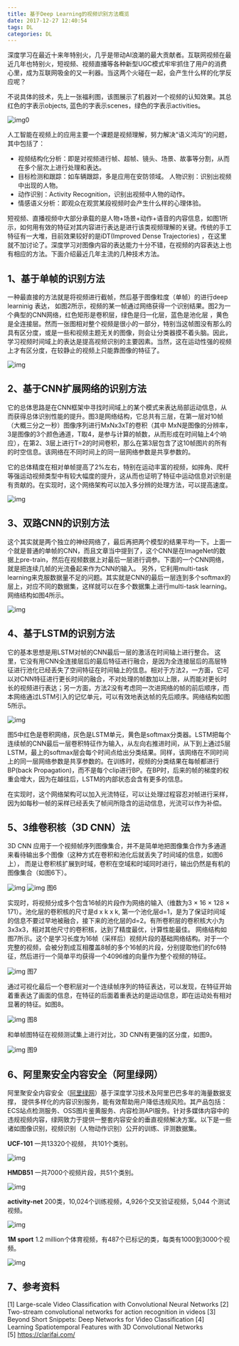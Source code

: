 ```yaml
---
title: 基于Deep Learning的视频识别方法概览
date: 2017-12-27 12:40:54
tags: DL
categories: DL
---
```


深度学习在最近十来年特别火，几乎是带动AI浪潮的最大贡献者。互联网视频在最近几年也特别火，短视频、视频直播等各种新型UGC模式牢牢抓住了用户的消费心里，成为互联网吸金的又一利器。当这两个火碰在一起，会产生什么样的化学反应呢？

不说具体的技术，先上一张福利图，该图展示了机器对一个视频的认知效果。其总红色的字表示objects, 蓝色的字表示scenes，绿色的字表示activities。

![img0](http://ozt99hurs.bkt.clouddn.com/17-12-27/73691360.jpg)

<!--more-->

人工智能在视频上的应用主要一个课题是视频理解，努力解决“语义鸿沟”的问题，其中包括了：

- 视频结构化分析：即是对视频进行帧、超帧、镜头、场景、故事等分割，从而在多个层次上进行处理和表达。
- 目标检测和跟踪：如车辆跟踪，多是应用在安防领域。 人物识别：识别出视频中出现的人物。
- 动作识别：Activity Recognition，识别出视频中人物的动作。
- 情感语义分析：即观众在观赏某段视频时会产生什么样的心理体验。

短视频、直播视频中大部分承载的是人物+场景+动作+语音的内容信息，如图1所示，如何用有效的特征对其内容进行表达是进行该类视频理解的关键。传统的手工特征有一大堆，目前效果较好的是iDT(Improved Dense Trajectories) ，在这里就不加讨论了。深度学习对图像内容的表达能力十分不错，在视频的内容表达上也有相应的方法。下面介绍最近几年主流的几种技术方法。

## 1、基于单帧的识别方法

一种最直接的方法就是将视频进行截帧，然后基于图像粒度（单帧）的进行deep learninig 表达， 如图2所示，视频的某一帧通过网络获得一个识别结果。图2为一个典型的CNN网络，红色矩形是卷积层，绿色是归一化层，蓝色是池化层 ，黄色是全连接层。然而一张图相对整个视频是很小的一部分，特别当这帧图没有那么的具有区分度，或是一些和视频主题无关的图像，则会让分类器摸不着头脑。因此，学习视频时间域上的表达是提高视频识别的主要因素。当然，这在运动性强的视频上才有区分度，在较静止的视频上只能靠图像的特征了。

![img](http://ozt99hurs.bkt.clouddn.com/17-12-27/89923260.jpg)

## 2、基于CNN扩展网络的识别方法

它的总体思路是在CNN框架中寻找时间域上的某个模式来表达局部运动信息，从而获得总体识别性能的提升。图3是网络结构，它总共有三层，在第一层对10帧 （大概三分之一秒）图像序列进行MxNx3xT的卷积（其中 MxN是图像的分辨率，3是图像的3个颜色通道，T取4，是参与计算的帧数，从而形成在时间轴上4个响应），在第2、3层上进行T=2的时间卷积，那么在第3层包含了这10帧图片的所有的时空信息。该网络在不同时间上的同一层网络参数是共享参数的。

它的总体精度在相对单帧提高了2%左右，特别在运动丰富的视频，如摔角、爬杆等强运动视频类型中有较大幅度的提升，这从而也证明了特征中运动信息对识别是有贡献的。在实现时，这个网络架构可以加入多分辨的处理方法，可以提高速度。

![img](img2.png)

## 3、双路CNN的识别方法

这个其实就是两个独立的神经网络了，最后再把两个模型的结果平均一下。上面一个就是普通的单帧的CNN，而且文章当中提到了，这个CNN是在ImageNet的数据上pre-train，然后在视频数据上对最后一层进行调参。下面的一个CNN网络，就是把连续几帧的光流叠起来作为CNN的输入。 另外，它利用multi-task learning来克服数据量不足的问题。其实就是CNN的最后一层连到多个softmax的层上，对应不同的数据集，这样就可以在多个数据集上进行multi-task learning。网络结构如图4所示。

![img](img3.png)


## 4、基于LSTM的识别方法

它的基本思想是用LSTM对帧的CNN最后一层的激活在时间轴上进行整合。 这里，它没有用CNN全连接层后的最后特征进行融合，是因为全连接层后的高层特征进行池化已经丢失了空间特征在时间轴上的信息。相对于方法2，一方面，它可以对CNN特征进行更长时间的融合，不对处理的帧数加以上限，从而能对更长时长的视频进行表达；另一方面，方法2没有考虑同一次进网络的帧的前后顺序，而本网络通过LSTM引入的记忆单元，可以有效地表达帧的先后顺序。网络结构如图5所示。

![img](img4.png)

图5中红色是卷积网络，灰色是LSTM单元，黄色是softmax分类器。LSTM把每个连续帧的CNN最后一层卷积特征作为输入，从左向右推进时间，从下到上通过5层LSTM，最上的softmax层会每个时间点给出分类结果。同样，该网络在不同时间上的同一层网络参数是共享参数的。在训练时，视频的分类结果在每帧都进行BP(back Propagation)，而不是每个clip进行BP。在BP时，后来的帧的梯度的权重会增大，因为在越往后，LSTM的内部状态会含有更多的信息。

在实现时，这个网络架构可以加入光流特征，可以让处理过程容忍对帧进行采样，因为如每秒一帧的采样已经丢失了帧间所隐含的运动信息，光流可以作为补偿。

## 5、3维卷积核（3D CNN）法

3D CNN 应用于一个视频帧序列图像集合，并不是简单地把图像集合作为多通道来看待输出多个图像（这种方式在卷积和池化后就丢失了时间域的信息，如图6上）， 而是让卷积核扩展到时域，卷积在空域和时域同时进行，输出仍然是有机的图像集合（如图6下）。

![img](img.png)
![img](img5.png)
图6

实现时，将视频分成多个包含16帧的片段作为网络的输入（维数为3 × 16 × 128 × 171）。池化层的卷积核的尺寸是d x k x k, 第一个池化层d=1，是为了保证时间域的信息不要过早地被融合，接下来的池化层的d=2。有所卷积层的卷积核大小为3x3x3，相对其他尺寸的卷积核，达到了精度最优，计算性能最佳。 网络结构如图7所示。这个是学习长度为16帧（采样后）视频片段的基础网络结构。对于一个完整的视频，会被分割成互相覆盖8帧的多个16帧的片段，分别提取他们的fc6特征，然后进行一个简单平均获得一个4096维的向量作为整个视频的特征。

![img](img6.png)
图7

通过可视化最后一个卷积层对一个连续帧序列的特征表达，可以发现，在特征开始着重表达了画面的信息，在特征的后面着重表达的是运动信息，即在运动处有相对显著的特征。如图8。

![img](img7.png)
图8

和单帧图特征在视频测试集上进行对比，3D CNN有更强的区分度，如图9。

![img](img8.png)
图9

## 6、阿里聚安全内容安全（阿里绿网）

阿里聚安全内容安全（[阿里绿网](http://jaq.alibaba.com/green?spm=a313e.7916648.1000001.11.zUOKb4)）基于深度学习技术及阿里巴巴多年的海量数据支撑， 提供多样化的内容识别服务，能有效帮助用户降低违规风险。其产品包括：ECS站点检测服务、OSS图片鉴黄服务、内容检测API服务。针对多媒体内容中的违规视频内容，绿网致力于提供一整套内容安全的垂直视频解决方案。以下是一些诸如图像识别，视频识别（人物动作识别）公开的训练、评测数据集。

**UCF-101**
一共13320个视频， 共101个类别。

![img](img9.png)

**HMDB51**
一共7000个视频片段，共51个类别。

![img](img10.png)

**activity-net**
200类，10,024个训练视频，4,926个交叉验证视频，5,044 个测试视频。

![img](img11.png)

**1M sport**
1.2 million个体育视频，有487个已标记的类，每类有1000到3000个视频。

![img](img12.png)

## 7、参考资料



[1] Large-scale Video Classification with Convolutional Neural Networks
[2] Two-stream convolutional networks for action recognition in videos
[3] Beyond Short Snippets: Deep Networks for Video Classification
[4] Learning Spatiotemporal Features with 3D Convolutional Networks
[5] https://clarifai.com/
